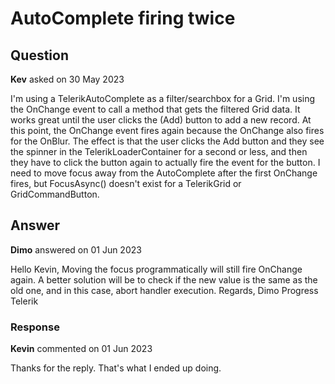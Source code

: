 # AutoComplete firing twice

## Question

**Kev** asked on 30 May 2023

I'm using a TelerikAutoComplete as a filter/searchbox for a Grid. I'm using the OnChange event to call a method that gets the filtered Grid data. It works great until the user clicks the (Add) button to add a new record. At this point, the OnChange event fires again because the OnChange also fires for the OnBlur. The effect is that the user clicks the Add button and they see the spinner in the TelerikLoaderContainer for a second or less, and then they have to click the button again to actually fire the event for the button. I need to move focus away from the AutoComplete after the first OnChange fires, but FocusAsync() doesn't exist for a TelerikGrid or GridCommandButton.

## Answer

**Dimo** answered on 01 Jun 2023

Hello Kevin, Moving the focus programmatically will still fire OnChange again. A better solution will be to check if the new value is the same as the old one, and in this case, abort handler execution. Regards, Dimo Progress Telerik

### Response

**Kevin** commented on 01 Jun 2023

Thanks for the reply. That's what I ended up doing.
